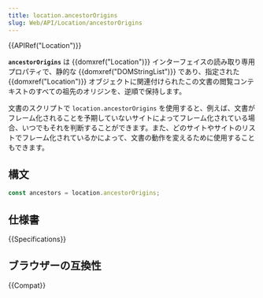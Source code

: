 ```yaml
---
title: location.ancestorOrigins
slug: Web/API/Location/ancestorOrigins
---
```

{{APIRef("Location")}}

**`ancestorOrigins`** は {{domxref("Location")}} インターフェイスの読み取り専用プロパティで、静的な {{domxref("DOMStringList")}} であり、指定された {{domxref("Location")}} オブジェクトに関連付けられたこの文書の閲覧コンテキストのすべての祖先のオリジンを、逆順で保持します。

文書のスクリプトで `location.ancestorOrigins` を使用すると、例えば、文書がフレーム化されることを予期していないサイトによってフレーム化されている場合、いつでもそれを判断することができます。また、どのサイトやサイトのリストでフレーム化されているかによって、文書の動作を変えるために使用することもできます。

## 構文

```js
const ancestors = location.ancestorOrigins;
```

## 仕様書

{{Specifications}}

## ブラウザーの互換性

{{Compat}}
